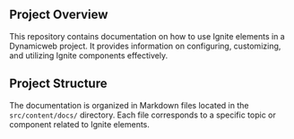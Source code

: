 ## Project Overview

This repository contains documentation on how to use Ignite elements in a Dynamicweb project. It provides information on configuring, customizing, and utilizing Ignite components effectively.

## Project Structure
The documentation is organized in Markdown files located in the `src/content/docs/` directory. Each file corresponds to a specific topic or component related to Ignite elements.